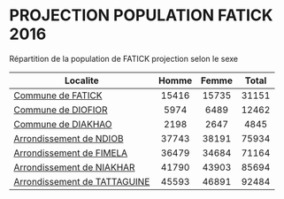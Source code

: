 # PROJECTION POPULATION FATICK 2016
	
Répartition de la population de FATICK projection selon le sexe
	
| Localite  | Homme | Femme | Total |
| --------- |:-----:|:-----:|:-----:|
| [Commune de FATICK](FATICK) | 15416 | 15735 | 31151 |
| [Commune de DIOFIOR](DIOFIOR) | 5974 | 6489 | 12462 |
| [Commune de DIAKHAO](DIAKHAO) | 2198 | 2647 | 4845 |
| [Arrondissement de NDIOB](NDIOB) | 37743 | 38191 | 75934 |
| [Arrondissement de FIMELA](FIMELA) | 36479 | 34684 | 71164 |
| [Arrondissement de NIAKHAR](NIAKHAR) | 41790 | 43903 | 85694 |
| [Arrondissement de TATTAGUINE](TATTAGUINE) | 45593 | 46891 | 92484 |
